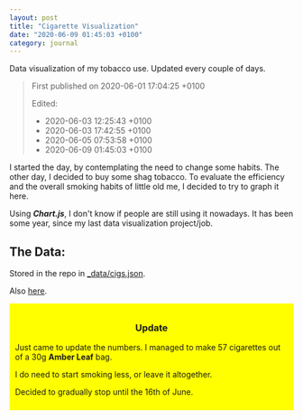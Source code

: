 ```yaml
---
layout: post
title: "Cigarette Visualization"
date: "2020-06-09 01:45:03 +0100"
category: journal
---
```


Data visualization of my tobacco use.
Updated every couple of days.

> First published on 2020-06-01 17:04:25 +0100
>
> Edited:
> - 2020-06-03 12:25:43 +0100
> - 2020-06-03 17:42:55 +0100
> - 2020-06-05 07:53:58 +0100
> - 2020-06-09 01:45:03 +0100

I started the day, by contemplating the need to change some habits. The other
day, I decided to buy some shag tobacco. To evaluate the efficiency and the
overall smoking habits of little old me, I decided to try to graph it here.

Using ***Chart.js***, I don't know if people are still using it nowadays. It
has been some year, since my last data visualization project/job.


<canvas id="cigaretteViz"></canvas>
<script src="/res/chart.js"></script>

<script>
	var ctx = document.getElementById('cigaretteViz').getContext('2d');
	var options = {
		title: {
			display: true,
			text: 'My smoking statistics'
		},
		legend: {
			position: 'bottom'
		},
		tooltips: {
			mode: 'index',
			intersect: false
		},
		hover: {
			mode: 'nearest',
			intersect: true
		},
		scales: {
			xAxes: [{
				display: true,
				scaleLabel: {
					display: true,
					labelString: 'Days'
				}
			}],
			yAxes: [{
				display: true,
				scaleLabel: {
					display: true,
					labelString: 'Number of Cigarettes'
				}
			}]
		}
	};

	{% assign series = site.data.cigs.series %}
	var series = {{series | jsonify}};
	/* bump apropriately by property name */
	function bap(pname) {
		return series.map(function(e) {
			return (e[pname]? e[pname]: 0);
		});
	};

	var smoked = {
		label: 'Smoked',
		borderColor: 'purple',
		cubicInterpolationMode: 'monotone',
		data: bap('smoked')
	};
	var savg = [];
	smoked.data.reduce(((a, b, i) => {
		savg[i] = Math.round((a + b) / (i + 1) * 10) / 10;
		return a + b;
	}), 0);
	var avg_smoked = {
		label: 'Average smoked',
		borderColor: 'blue',
		fill: false,
		borderDash: [5, 5],
		cubicInterpolationMode: 'monotone',
		data: savg
	};
	var marlboro = {
		label: 'Marlboro',
		borderColor: 'red',
		fill: false,
		cubicInterpolationMode: 'monotone',
		data: bap('marlboro')
	};
	var amber = {
		label: 'Amber leaf',
		borderColor: 'yellow',
		fill: false,
		cubicInterpolationMode: 'monotone',
		data: bap('amber')
	};
	var bummed = {
		label: 'Bummed',
		borderColor: 'black',
		fill: false,
		cubicInterpolationMode: 'monotone',
		data: bap('bummed')
	};
	var golden = {
		label: 'Golden Virginia',
		borderColor: 'green',
		fill: false,
		cubicInterpolationMode: 'monotone',
		data: bap('golden')
	};
	var port_red = {
		label: 'Portuguese Red',
		borderColor: 'pink',
		fill: false,
		cubicInterpolationMode: 'monotone',
		data: bap('portuguese_red')
	};


	var chart = new Chart(ctx, {
		type: 'line',
		data: {
			labels: bap('day'),
			datasets: [smoked, avg_smoked, marlboro, amber, bummed, golden,
			port_red]
		},
		options
	});
</script>




## The Data:

Stored in the repo in [\_data/cigs.json](https://github.com/cpmachado/cpmachado.github.io/blob/master/_data/cigs.json).

Also [here](/res/cigs.json).

<div style="background:yellow;padding:10px">
	<h3 style="text-align:center"> Update </h3>
	<p> Just came to update the numbers. I managed to make 57 cigarettes out of
	a 30g <b>Amber Leaf</b> bag.</p>
	<p>I do need to start smoking less, or leave it altogether.</p>
	<p>Decided to gradually stop until the 16th of June.</p>
</div>

